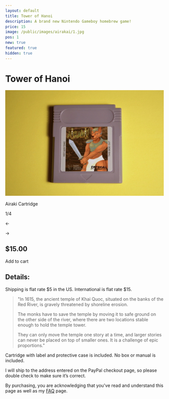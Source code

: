 ```yaml
---
layout: default
title: Tower of Hanoi
description: A brand new Nintendo Gameboy homebrew game!
price: 15
image: /public/images/airakai/1.jpg
pos: 1
new: true
featured: true
hidden: true
---
```

# Tower of Hanoi

<div class="gallery">
	<img src="/public/images/airakai/1.jpg" alt="Airaki Cartridge" id="gallery_image" onclick="cycle(1); return false;">
	<p id="gallery_subtitle">Airaki Cartridge</p>
	<p id="gallery_pos_text">1/4</p>
	<div id="gallery_nav">
		<p id="gallery_nav_left" onclick="cycle(0); return false;">←</p>
		<p id="gallery_nav_right" onclick="cycle(1); return false;">→</p>
	</div>
</div>

## $15.00

<form id="paypal" target="paypal" action="https://www.paypal.com/cgi-bin/webscr" method="post">
<input type="hidden" name="cmd" value="_s-xclick">
<input type="hidden" name="hosted_button_id" value="ZPPL2HDV7JJ2Q">
</form>


<div class="addToCart noselect" onclick="addToCart()">
  Add to cart
</div>

## Details:

Shipping is flat rate $5 in the US. International is flat rate $15.

>"In 1615, the ancient temple of Khai Quoc, situated on the banks of the Red River, is gravely threatened by shoreline erosion.
>
>The monks have to save the temple by moving it to safe ground on the other side of the river, where there are two locations stable enough to hold the temple tower.
>
>They can only move the temple one story at a time, and larger stories can never be placed on top of smaller ones. It is a challenge of epic proportions."

Cartridge with label and protective case is included. No box or manual is included.

I will ship to the address entered on the PayPal checkout page, so please double check to make sure it’s correct.

By purchasing, you are acknowledging that you've read and understand this page as well as my [FAQ](/faq) page.

<script src="{{ site.baseurl }}public/js/towerofhanoigallery.js"></script>

